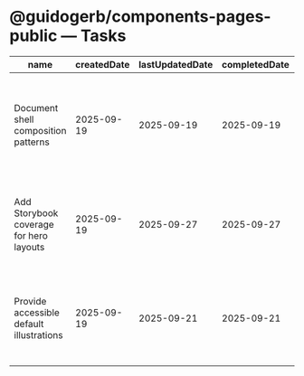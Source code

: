 # @guidogerb/components-pages-public — Tasks

| name                                     | createdDate | lastUpdatedDate | completedDate | status      | description                                                                               |
| ---------------------------------------- | ----------- | --------------- | ------------- | ----------- | ----------------------------------------------------------------------------------------- |
| Document shell composition patterns      | 2025-09-19  | 2025-09-19      | 2025-09-19    | complete    | Verified the README explains how to wire headers, footers, and marketing heroes together. |
| Add Storybook coverage for hero layouts  | 2025-09-19  | 2025-09-27      | 2025-09-27    | complete    | Build stories that exercise CTA variations, media slots, and long-form copy combinations. |
| Provide accessible default illustrations | 2025-09-19  | 2025-09-21      | 2025-09-21    | complete    | Bundle royalty-free imagery and alt text guidance to keep quick-start sites on brand.     |
